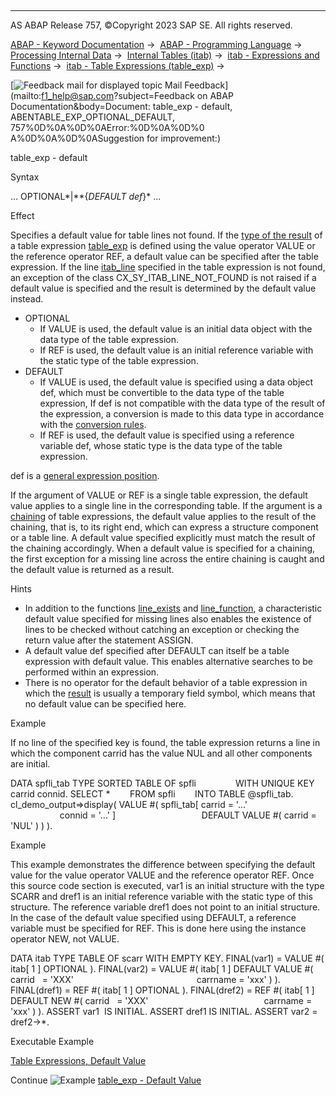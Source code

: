   

* * *

AS ABAP Release 757, ©Copyright 2023 SAP SE. All rights reserved.

[ABAP - Keyword Documentation](javascript:call_link\('abenabap.htm'\)) →  [ABAP - Programming Language](javascript:call_link\('abenabap_reference.htm'\)) →  [Processing Internal Data](javascript:call_link\('abenabap_data_working.htm'\)) →  [Internal Tables (itab)](javascript:call_link\('abenitab.htm'\)) →  [itab - Expressions and Functions](javascript:call_link\('abentable_processing_expr_func.htm'\)) →  [itab - Table Expressions (table\_exp)](javascript:call_link\('abentable_expressions.htm'\)) → 

 [![](Mail.gif?object=Mail.gif&sap-language=EN "Feedback mail for displayed topic") Mail Feedback](mailto:f1_help@sap.com?subject=Feedback on ABAP Documentation&body=Document: table_exp - default, ABENTABLE_EXP_OPTIONAL_DEFAULT, 757%0D%0A%0D%0AError:%0D%0A%0D%0
A%0D%0A%0D%0ASuggestion for improvement:)

table\_exp - default

Syntax

... OPTIONAL*|**{*DEFAULT def*}* ...

Effect

Specifies a default value for table lines not found. If the [type of the result](javascript:call_link\('abentable_exp_result.htm'\)) of a table expression [table\_exp](javascript:call_link\('abentable_expressions.htm'\)) is defined using the value operator VALUE or the reference operator REF, a default value can be specified after the table expression. If the line [itab\_line](javascript:call_link\('abentable_exp_itab_line.htm'\)) specified in the table expression is not found, an exception of the class CX\_SY\_ITAB\_LINE\_NOT\_FOUND is not raised if a default value is specified and the result is determined by the default value instead.

-   OPTIONAL
    -   If VALUE is used, the default value is an initial data object with the data type of the table expression.
    -   If REF is used, the default value is an initial reference variable with the static type of the table expression.
-   DEFAULT
    -   If VALUE is used, the default value is specified using a data object def, which must be convertible to the data type of the table expression, If def is not compatible with the data type of the result of the expression, a conversion is made to this data type in accordance with the [conversion rules](javascript:call_link\('abenconversion_rules.htm'\)).
    -   If REF is used, the default value is specified using a reference variable def, whose static type is the data type of the table expression.

def is a [general expression position](javascript:call_link\('abengeneral_expr_position_glosry.htm'\) "Glossary Entry").

If the argument of VALUE or REF is a single table expression, the default value applies to a single line in the corresponding table. If the argument is a [chaining](javascript:call_link\('abentable_exp_chaining.htm'\)) of table expressions, the default value applies to the result of the chaining, that is, to its right end, which can express a structure component or a table line. A default value specified explicitly must match the result of the chaining accordingly. When a default value is specified for a chaining, the first exception for a missing line across the entire chaining is caught and the default value is returned as a result.

Hints

-   In addition to the functions [line\_exists](javascript:call_link\('abenline_exists_function.htm'\)) and [line\_function](javascript:call_link\('abenline_index_function.htm'\)), a characteristic default value specified for missing lines also enables the existence of lines to be checked without catching an exception or checking the return value after the statement ASSIGN.
-   A default value def specified after DEFAULT can itself be a table expression with default value. This enables alternative searches to be performed within an expression.
-   There is no operator for the default behavior of a table expression in which the [result](javascript:call_link\('abentable_exp_result.htm'\)) is usually a temporary field symbol, which means that no default value can be specified here.

Example

If no line of the specified key is found, the table expression returns a line in which the component carrid has the value NUL and all other components are initial.

DATA spfli\_tab TYPE SORTED TABLE OF spfli
               WITH UNIQUE KEY carrid connid.
SELECT \*
       FROM spfli
       INTO TABLE @spfli\_tab.
cl\_demo\_output=>display( VALUE #( spfli\_tab\[ carrid = '...'
                                             connid = '...' \]
                                  DEFAULT VALUE #( carrid = 'NUL' ) ) ).

Example

This example demonstrates the difference between specifying the default value for the value operator VALUE and the reference operator REF. Once this source code section is executed, var1 is an initial structure with the type SCARR and dref1 is an initial reference variable with the static type of this structure. The reference variable dref1 does not point to an initial structure. In the case of the default value specified using DEFAULT, a reference variable must be specified for REF. This is done here using the instance operator NEW, not VALUE.

DATA itab TYPE TABLE OF scarr WITH EMPTY KEY.
FINAL(var1) = VALUE #( itab\[ 1 \] OPTIONAL ).
FINAL(var2) = VALUE #( itab\[ 1 \] DEFAULT VALUE #( carrid   = 'XXX'
                                                 carrname = 'xxx' ) ).
FINAL(dref1) = REF #( itab\[ 1 \] OPTIONAL ).
FINAL(dref2) = REF #( itab\[ 1 \] DEFAULT NEW #( carrid   = 'XXX'
                                              carrname = 'xxx' ) ).
ASSERT var1  IS INITIAL.
ASSERT dref1 IS INITIAL.
ASSERT var2 = dref2->\*.

Executable Example

[Table Expressions, Default Value](javascript:call_link\('abentable_exp_default_abexa.htm'\))

Continue
![Example](exa.gif "Example") [table\_exp - Default Value](javascript:call_link\('abentable_exp_default_abexa.htm'\))